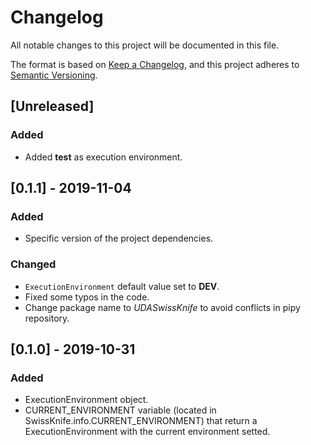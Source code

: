# Changelog
All notable changes to this project will be documented in this file.

The format is based on [Keep a Changelog](https://keepachangelog.com/en/1.0.0/),
and this project adheres to [Semantic Versioning](https://semver.org/spec/v2.0.0.html).

## [Unreleased]
### Added
- Added **test** as execution environment.

## [0.1.1] - 2019-11-04
### Added
- Specific version of the project dependencies.
  
### Changed
- `ExecutionEnvironment` default value set to **DEV**.
- Fixed some typos in the code.
- Change package name to *UDASwissKnife* to avoid conflicts in pipy repository.
  

## [0.1.0] - 2019-10-31
### Added
- ExecutionEnvironment object.
- CURRENT_ENVIRONMENT variable (located in SwissKnife.info.CURRENT_ENVIRONMENT) that return a ExecutionEnvironment with the current environment setted.